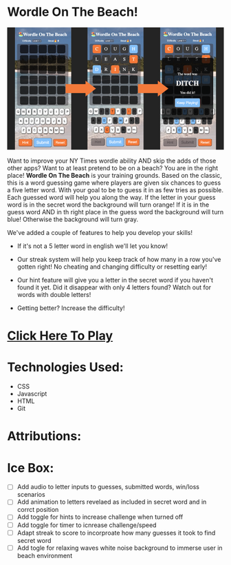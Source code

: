 # Wordle On The Beach!
![WordleGamePlay](./Assets/Images/wordle-readme-photo.png "Wordle Game Play Photo")

Want to improve your NY Times wordle ability AND skip the adds of those other apps? Want to at least pretend to be on a beach? You are in the right place! **Wordle On The Beach** is your training grounds. Based on the classic, this is a word guessing game where players are given six chances to guess a five letter word. With your goal to be to guess it in as few tries as possible. Each guessed word will help you along the way. If the letter in your guess word is in the secret word the background will turn orange!  If it is in the guess word AND in th right place in the guess word the background will turn blue! Otherwise the background will turn gray. 

We've added a couple of features to help you develop your skills! 
* If it's not a 5 letter word in english we'll let you know!

* Our streak system will help you keep track of how many in a row you've gotten right! No cheating and changing difficulty or resetting early!

* Our hint feature will give you a letter in the secret word if you haven't found it yet. Did it disappear with only 4 letters found? Watch out for words with double letters!

* Getting better? Increase the difficulty!


# **[Click Here To Play](https://wordle-on-the-beach.netlify.app/)**


# **Technologies Used:**
* CSS
* Javascript
* HTML
* Git


# **Attributions:**


# **Ice Box:**
- [ ] Add audio to letter inputs to guesses, submitted words, win/loss scenarios
- [ ] Add animation to letters revelaed as included in secret word and in corrct position
- [ ] Add toggle for hints to increase challenge when turned off
- [ ] Add toggle for timer to icnrease challenge/speed
- [ ] Adapt streak to score to incorproate how many guesses it took to find secret word
- [ ] Add togle for relaxing waves white noise background to immerse user in beach environment
